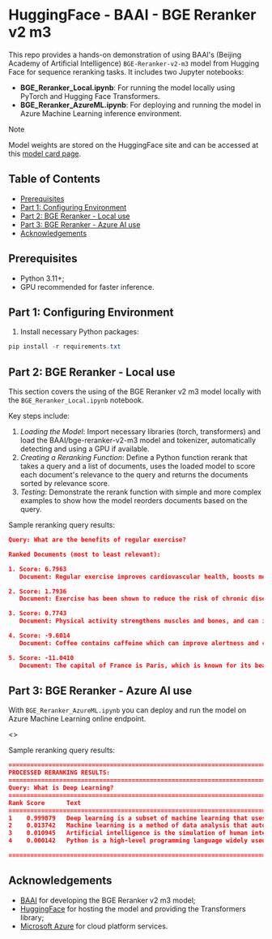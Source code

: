 # HuggingFace - BAAI - BGE Reranker v2 m3

This repo provides a hands-on demonstration of using BAAl's (Beijing Academy of Artificial Intelligence) `BGE-Reranker-v2-m3` model from Hugging Face for sequence reranking tasks. It includes two Jupyter notebooks:
- **BGE_Reranker_Local.ipynb**: For running the model locally using PyTorch and Hugging Face Transformers.
- **BGE_Reranker_AzureML.ipynb**: For deploying and running the model in Azure Machine Learning inference environment.

> [!NOTE]
> Model weights are stored on the HuggingFace site and can be accessed at this [model card page](https://huggingface.co/BAAI/bge-reranker-v2-m3).

## Table of Contents
- [Prerequisites](#prerequisites)
- [Part 1: Configuring Environment](#part-1-configuring-environment)
- [Part 2: BGE Reranker - Local use](#part-2-bge-reranker---local-use)
- [Part 3: BGE Reranker - Azure AI use](#part-3-bge-reranker---azure-ai-use)
- [Acknowledgements](#acknowledgements)

## Prerequisites
- Python 3.11+;
- GPU recommended for faster inference.

## Part 1: Configuring Environment
1. Install necessary Python packages:
``` PowerShell
pip install -r requirements.txt
```

## Part 2: BGE Reranker - Local use
This section covers the using of the BGE Reranker v2 m3 model locally with the `BGE_Reranker_Local.ipynb` notebook.

Key steps include:
1. *Loading the Model*: Import necessary libraries (torch, transformers) and load the BAAI/bge-reranker-v2-m3 model and tokenizer, automatically detecting and using a GPU if available.
2. *Creating a Reranking Function*: Define a Python function rerank that takes a query and a list of documents, uses the loaded model to score each document's relevance to the query and returns the documents sorted by relevance score.
3. *Testing*: Demonstrate the rerank function with simple and more complex examples to show how the model reorders documents based on the query.

Sample reranking query results:
``` JSON
Query: What are the benefits of regular exercise?

Ranked Documents (most to least relevant):

1. Score: 6.7963
   Document: Regular exercise improves cardiovascular health, boosts mood, and helps maintain a healthy weight.

2. Score: 1.7936
   Document: Exercise has been shown to reduce the risk of chronic diseases such as diabetes and heart disease.

3. Score: 0.7743
   Document: Physical activity strengthens muscles and bones, and can improve sleep quality.

4. Score: -9.6014
   Document: Coffee contains caffeine which can improve alertness and concentration.

5. Score: -11.0410
   Document: The capital of France is Paris, which is known for its beautiful architecture.
```

## Part 3: BGE Reranker - Azure AI use
With `BGE_Reranker_AzureML.ipynb` you can deploy and run the model on Azure Machine Learning online endpoint.

<<TBC>>

Sample reranking query results:
``` JSON
================================================================================
PROCESSED RERANKING RESULTS:
================================================================================
Query: What is Deep Learning?
================================================================================
Rank Score      Text
================================================================================
1    0.999879   Deep learning is a subset of machine learning that uses neural network...
2    0.013742   Machine learning is a method of data analysis that automates analytica...
3    0.010945   Artificial intelligence is the simulation of human intelligence proces...
4    0.000142   Python is a high-level programming language widely used for web develo...

================================================================================
```

## Acknowledgements
- [BAAI](https://huggingface.co/BAAI) for developing the BGE Reranker v2 m3 model;
- [HuggingFace](https://huggingface.co/BAAI/bge-reranker-v2-m3) for hosting the model and providing the Transformers library;
- [Microsoft Azure](https://portal.azure.com) for cloud platform services.
